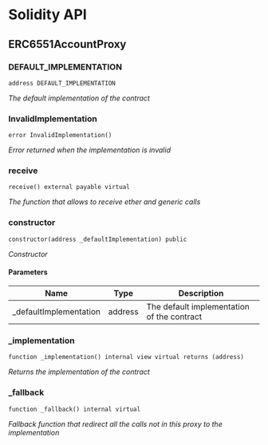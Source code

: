 # Solidity API

## ERC6551AccountProxy

### DEFAULT_IMPLEMENTATION

```solidity
address DEFAULT_IMPLEMENTATION
```

_The default implementation of the contract_

### InvalidImplementation

```solidity
error InvalidImplementation()
```

_Error returned when the implementation is invalid_

### receive

```solidity
receive() external payable virtual
```

_The function that allows to receive ether and generic calls_

### constructor

```solidity
constructor(address _defaultImplementation) public
```

_Constructor_

#### Parameters

| Name | Type | Description |
| ---- | ---- | ----------- |
| _defaultImplementation | address | The default implementation of the contract |

### _implementation

```solidity
function _implementation() internal view virtual returns (address)
```

_Returns the implementation of the contract_

### _fallback

```solidity
function _fallback() internal virtual
```

_Fallback function that redirect all the calls not in this proxy to the implementation_

